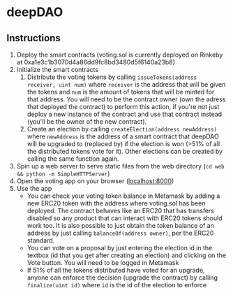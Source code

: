 # deepDAO

## Instructions
1. Deploy the smart contracts (voting.sol is currently deployed on Rinkeby at 0xa1e3c1b3070d4a86dd9fc8bd3480d5f6140a23b8)
2. Initialize the smart contracts
	1. Distribute the voting tokens by calling `issueTokens(address receiver, uint num)` where `receiver` is the address that will be given the tokens and `num` is the amount of tokens that will be minted for that address. You will need to be the contract owner (own the adress that deployed the contract) to perform this action, if you're not just deploy a new instance of the contract and use that contract instead (you'll be the owner of the new contract). 
	2. Create an election by calling `createElection(address newAddress)` where `newAddress` is the address of a smart contract that deepDAO will be upgraded to (replaced by) if the election is won (>51% of all the distributed tokens vote for it). Other elections can be created by calling the same function again.
3. Spin up a web server to serve static files from the web directory (`cd web && python -m SimpleHTTPServer`)
4. Open the voting app on your browser ([localhost:8000](http://localhost:8000))
5. Use the app
	- You can check your voting token balance in Metamask by adding a new ERC20 token with the address where voting.sol has been deployed. The contract behaves like an ERC20 that has transfers disabled so any product that can interact with ERC20 tokens should work too. It is also possible to just obtain the token balance of an address by just calling `balanceOf(address owner)`, per the ERC20 standard.
	- You can vote on a proposal by just entering the election id in the textbox (id that you get after creating an election) and clicking on the Vote button. You will need to be logged in Metamask
	- If 51% of all the tokens distributed have voted for an upgrade, anyone can enforce the decision (upgrade the contract) by calling `finalize(uint id)` where `id` is the id of the election to enforce
